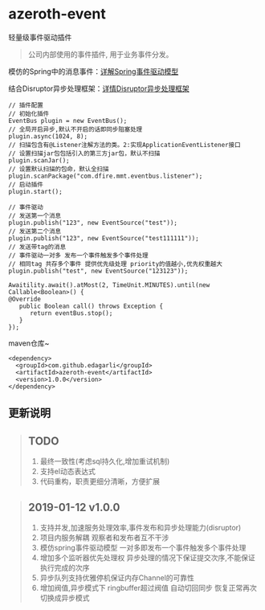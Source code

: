 # azeroth-event
轻量级事件驱动插件

>  公司内部使用的事件插件,  用于业务事件分发。

模仿的Spring中的消息事件：[详解Spring事件驱动模型](http://jinnianshilongnian.iteye.com/blog/1902886)

结合Disruptor异步处理框架：[详情Disruptor异步处理框架](https://github.com/LMAX-Exchange/disruptor)


```
// 插件配置
// 初始化插件
EventBus plugin = new EventBus();
// 全局开启异步,默认不开启的话即同步阻塞处理
plugin.async(1024, 8);
// 扫描包含有@Listener注解方法的类。2:实现ApplicationEventListener接口
// 设置扫描jar包包括引入的第三方jar包，默认不扫描
plugin.scanJar();
// 设置默认扫描的包命，默认全扫描
plugin.scanPackage("com.dfire.mmt.eventbus.listener");
// 启动插件
plugin.start();

// 事件驱动
// 发送第一个消息
plugin.publish("123", new EventSource("test"));
// 发送第二个消息
plugin.publish("123", new EventSource("test111111"));
// 发送带tag的消息 
// 事件驱动一对多 发布一个事件触发多个事件处理
// 相同tag 共存多个事件 提供优先级处理 priority的值越小,优先权重越大
plugin.publish("test", new EventSource("123123"));

Awaitility.await().atMost(2, TimeUnit.MINUTES).until(new Callable<Boolean>() {
@Override
   public Boolean call() throws Exception {
	  return eventBus.stop();
   }
});
```


maven仓库~

```
<dependency>
  <groupId>com.github.edagarli</groupId>
  <artifactId>azeroth-event</artifactId>
  <version>1.0.0</version>
</dependency>
```


## 更新说明
>## TODO
>
>1. 最终一致性(考虑sql持久化,增加重试机制)
>2. 支持el动态表达式
>3. 代码重构，职责更细分清晰，方便扩展

>## 2019-01-12 v1.0.0
>1. 支持并发,加速服务处理效率,事件发布和异步处理能力(disruptor)
>2. 项目内服务解耦 观察者和发布者互不干涉 
>3. 模仿spring事件驱动模型 一对多即发布一个事件触发多个事件处理
>4. 增加多个监听器优先处理权 异步处理的情况下保证提交次序,不能保证执行完成的次序
>5. 异步队列支持优雅停机保证内存Channel的可靠性
>6. 增加阀值,异步模式下 ringbuffer超过阀值 自动切回同步 恢复正常再次切换成异步模式

